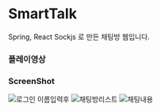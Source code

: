 # SmartTalk
Spring, React Sockjs 로 만든 채팅방 웹입니다.

### 플레이영상


### ScreenShot
![로그인 이름입력후](https://github.com/chojoohyung/Team-project/assets/100830265/f2c24eab-aee0-4513-8f4b-c59a9ef165fe)
![채팅방리스트](https://github.com/chojoohyung/Team-project/assets/100830265/f596473a-4314-4775-a440-d049291e6ca4)
![채팅내용](https://github.com/chojoohyung/Team-project/assets/100830265/0a63258e-6c3b-4eb0-b379-32684b73459f)
